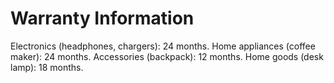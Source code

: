 # Warranty Information
Electronics (headphones, chargers): 24 months.
Home appliances (coffee maker): 24 months.
Accessories (backpack): 12 months.
Home goods (desk lamp): 18 months.
